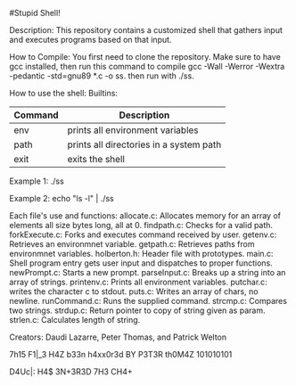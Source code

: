 #Stupid Shell!

Description: This repository contains a customized shell that gathers input and executes programs based on that input.

How to Compile: You first need to clone the repository. Make sure to have gcc installed, then run this command to compile gcc -Wall -Werror -Wextra -pedantic -std=gnu89 *.c -o ss.
then run with ./ss.

How to use the shell: 
Builtins:

| Command | Description |
| ------ | ------ |
| env | prints all environment variables |
| path | prints all directories in a system path |
| exit | exits the shell |
 
Example 1: ./ss

Example 2: echo "ls -l" | ./ss

Each file's use and functions:
allocate.c: Allocates memory for an array of elements all size bytes long, all at 0. findpath.c: Checks for a valid path. forkExecute.c: Forks and executes command received by user. getenv.c: Retrieves an environmnet variable.  getpath.c: Retrieves paths from environmnet variables. holberton.h: Header file with prototypes. main.c: Shell program entry gets user input and dispatches to proper functions. newPrompt.c: Starts a new prompt. parseInput.c: Breaks up a string into an array of strings. printenv.c: Prints all environment variables. putchar.c: writes the character c to stdout. puts.c: Writes an array of chars, no newline. runCommand.c: Runs the supplied command. strcmp.c: Compares two strings.  strdup.c: Return pointer to copy of string given as param. strlen.c: Calculates length of string.    

Creators: Daudi Lazarre, Peter Thomas, and Patrick Welton

7h15 F1|_3 H4Z b33n h4xx0r3d BY P3T3R th0M4Z 101010101

D4Uc|: H4$ 3N+3R3D 7H3 CH4+
